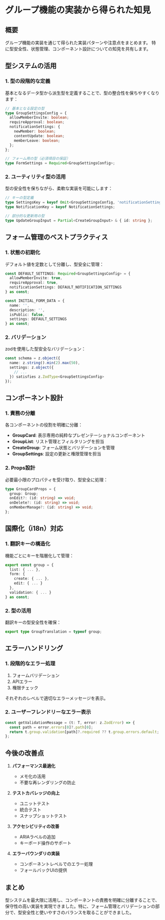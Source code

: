 # グループ機能の実装から得られた知見

## 概要

グループ機能の実装を通じて得られた実装パターンや注意点をまとめます。
特に型安全性、状態管理、コンポーネント設計についての知見を共有します。

## 型システムの活用

### 1. 型の段階的な定義

基本となるデータ型から派生型を定義することで、型の整合性を保ちやすくなります：

```typescript
// 基本となる設定の型
type GroupSettingsConfig = {
  allowMemberInvite: boolean;
  requireApproval: boolean;
  notificationSettings: {
    newMember: boolean;
    contentUpdate: boolean;
    memberLeave: boolean;
  };
};

// フォーム用の型（必須項目の保証）
type FormSettings = Required<GroupSettingsConfig>;
```

### 2. ユーティリティ型の活用

型の安全性を保ちながら、柔軟な実装を可能にします：

```typescript
// キーの型定義
type SettingsKey = keyof Omit<GroupSettingsConfig, 'notificationSettings'>;
type NotificationKey = keyof NotificationSettings;

// 部分的な更新用の型
type UpdateGroupInput = Partial<CreateGroupInput> & { id: string };
```

## フォーム管理のベストプラクティス

### 1. 状態の初期化

デフォルト値を定数として分離し、型安全に管理：

```typescript
const DEFAULT_SETTINGS: Required<GroupSettingsConfig> = {
  allowMemberInvite: true,
  requireApproval: true,
  notificationSettings: DEFAULT_NOTIFICATION_SETTINGS
} as const;

const INITIAL_FORM_DATA = {
  name: '',
  description: '',
  isPublic: false,
  settings: DEFAULT_SETTINGS
} as const;
```

### 2. バリデーション

zodを使用した型安全なバリデーション：

```typescript
const schema = z.object({
  name: z.string().min(2).max(50),
  settings: z.object({
    // ...
  }) satisfies z.ZodType<GroupSettingsConfig>
});
```

## コンポーネント設計

### 1. 責務の分離

各コンポーネントの役割を明確に分離：

- **GroupCard**: 表示専用の純粋なプレゼンテーショナルコンポーネント
- **GroupList**: リスト管理とフィルタリングを担当
- **CreateGroup**: フォーム状態とバリデーションを管理
- **GroupSettings**: 設定の更新と権限管理を担当

### 2. Props設計

必要最小限のプロパティを受け取り、型安全に処理：

```typescript
type GroupCardProps = {
  group: Group;
  onEdit?: (id: string) => void;
  onDelete?: (id: string) => void;
  onMemberManage?: (id: string) => void;
};
```

## 国際化（i18n）対応

### 1. 翻訳キーの構造化

機能ごとにキーを階層化して管理：

```typescript
export const group = {
  list: { ... },
  form: { 
    create: { ... },
    edit: { ... }
  },
  validation: { ... }
} as const;
```

### 2. 型の活用

翻訳キーの型安全性を確保：

```typescript
export type GroupTranslation = typeof group;
```

## エラーハンドリング

### 1. 段階的なエラー処理

1. フォームバリデーション
2. APIエラー
3. 権限チェック

それぞれのレベルで適切なエラーメッセージを表示。

### 2. ユーザーフレンドリーなエラー表示

```typescript
const getValidationMessage = (t: T, error: z.ZodError) => {
  const path = error.errors[0]?.path[0];
  return t.group.validation[path]?.required ?? t.group.errors.default;
};
```

## 今後の改善点

1. **パフォーマンス最適化**
   - メモ化の活用
   - 不要な再レンダリングの防止

2. **テストカバレッジの向上**
   - ユニットテスト
   - 統合テスト
   - スナップショットテスト

3. **アクセシビリティの改善**
   - ARIAラベルの追加
   - キーボード操作のサポート

4. **エラーバウンダリの実装**
   - コンポーネントレベルでのエラー処理
   - フォールバックUIの提供

## まとめ

型システムを最大限に活用し、コンポーネントの責務を明確に分離することで、保守性の高い実装を実現できました。特に、フォーム管理とバリデーションの部分で、型安全性と使いやすさのバランスを取ることができました。